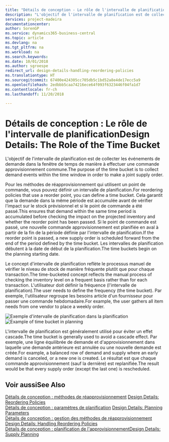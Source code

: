 ```yaml
---
title: "Détails de conception - Le rôle de l'intervalle de planification | Microsoft Docs"
description: "L'objectif de l'intervalle de planification est de collecter les événements de demande dans la fenêtre de temps de manière à effectuer une commande approvisionnement commune."
services: project-madeira
documentationcenter: 
author: SorenGP
ms.service: dynamics365-business-central
ms.topic: article
ms.devlang: na
ms.tgt_pltfrm: na
ms.workload: na
ms.search.keywords: 
ms.date: 10/01/2018
ms.author: sgroespe
redirect_url: design-details-handling-reordering-policies
ms.translationtype: HT
ms.sourcegitcommit: 67400e424305cc705db5c1bd52a8e4de17ecc5a9
ms.openlocfilehash: 2edbbb5caa74216ece64f093f6323446f04fa1d7
ms.contentlocale: fr-ch
ms.lasthandoff: 11/20/2018

---
```

# <a name="design-details-the-role-of-the-time-bucket"></a><span data-ttu-id="86c53-103">Détails de conception : Le rôle de l'intervalle de planification</span><span class="sxs-lookup"><span data-stu-id="86c53-103">Design Details: The Role of the Time Bucket</span></span>
<span data-ttu-id="86c53-104">L'objectif de l'intervalle de planification est de collecter les événements de demande dans la fenêtre de temps de manière à effectuer une commande approvisionnement commune.</span><span class="sxs-lookup"><span data-stu-id="86c53-104">The purpose of the time bucket is to collect demand events within the time window in order to make a joint supply order.</span></span>  

 <span data-ttu-id="86c53-105">Pour les méthodes de réapprovisionnement qui utilisent un point de commande, vous pouvez définir un intervalle de planification.</span><span class="sxs-lookup"><span data-stu-id="86c53-105">For reordering policies that use a reorder point, you can define a time bucket.</span></span> <span data-ttu-id="86c53-106">Cela garantit que la demande dans la même période est accumulée avant de vérifier l'impact sur le stock prévisionnel et si le point de commande a été passé.</span><span class="sxs-lookup"><span data-stu-id="86c53-106">This ensures that demand within the same time period is accumulated before checking the impact on the projected inventory and whether the reorder point has been passed.</span></span> <span data-ttu-id="86c53-107">Si le point de commande est passé, une nouvelle commande approvisionnement est planifiée en aval à partir de la fin de la période définie par l'intervalle de planification.</span><span class="sxs-lookup"><span data-stu-id="86c53-107">If the reorder point is passed, a new supply order is scheduled forward from the end of the period defined by the time bucket.</span></span> <span data-ttu-id="86c53-108">Les intervalles de planification débutent à la date de début de la planification.</span><span class="sxs-lookup"><span data-stu-id="86c53-108">The time buckets begin on the planning starting date.</span></span>  

 <span data-ttu-id="86c53-109">Le concept d'intervalle de planification reflète le processus manuel de vérifier le niveau de stock de manière fréquente plutôt que pour chaque transaction.</span><span class="sxs-lookup"><span data-stu-id="86c53-109">The time-bucketed concept reflects the manual process of checking the inventory level on a frequent basis rather than for each transaction.</span></span> <span data-ttu-id="86c53-110">L'utilisateur doit définir la fréquence (l'intervalle de planification).</span><span class="sxs-lookup"><span data-stu-id="86c53-110">The user needs to define the frequency (the time bucket).</span></span> <span data-ttu-id="86c53-111">Par exemple, l'utilisateur regroupe les besoins article d'un fournisseur pour passer une commande hebdomadaire.</span><span class="sxs-lookup"><span data-stu-id="86c53-111">For example, the user gathers all item needs from one vendor to place a weekly order.</span></span>  

 <span data-ttu-id="86c53-112">![Exemple d'intervalle de planification dans la planification](media/nav_app_supply_planning_2_reorder_cycle.png "Exemple d'intervalle de planification dans la planification")</span><span class="sxs-lookup"><span data-stu-id="86c53-112">![Example of time bucket in planning](media/nav_app_supply_planning_2_reorder_cycle.png "Example of time bucket in planning")</span></span>  

 <span data-ttu-id="86c53-113">L'intervalle de planification est généralement utilisé pour éviter un effet cascade.</span><span class="sxs-lookup"><span data-stu-id="86c53-113">The time bucket is generally used to avoid a cascade effect.</span></span> <span data-ttu-id="86c53-114">Par exemple, une ligne équilibrée de demande et d'approvisionnement dans laquelle une demande antérieure est annulée ou une nouvelle demande est créée.</span><span class="sxs-lookup"><span data-stu-id="86c53-114">For example, a balanced row of demand and supply where an early demand is canceled, or a new one is created.</span></span> <span data-ttu-id="86c53-115">Le résultat est que chaque commande approvisionnement (sauf la dernière) est replanifiée.</span><span class="sxs-lookup"><span data-stu-id="86c53-115">The result would be that every supply order (except the last one) is rescheduled.</span></span>  

## <a name="see-also"></a><span data-ttu-id="86c53-116">Voir aussi</span><span class="sxs-lookup"><span data-stu-id="86c53-116">See Also</span></span>  
 <span data-ttu-id="86c53-117">[Détails de conception : méthodes de réapprovisionnement](design-details-reordering-policies.md) </span><span class="sxs-lookup"><span data-stu-id="86c53-117">[Design Details: Reordering Policies](design-details-reordering-policies.md) </span></span>  
 <span data-ttu-id="86c53-118">[Détails de conception : paramètres de planification](design-details-planning-parameters.md) </span><span class="sxs-lookup"><span data-stu-id="86c53-118">[Design Details: Planning Parameters](design-details-planning-parameters.md) </span></span>  
 <span data-ttu-id="86c53-119">[Détails de conception : gestion des méthodes de réapprovisionnement](design-details-handling-reordering-policies.md) </span><span class="sxs-lookup"><span data-stu-id="86c53-119">[Design Details: Handling Reordering Policies](design-details-handling-reordering-policies.md) </span></span>  
 [<span data-ttu-id="86c53-120">Détails de conception : planification de l'approvisionnement</span><span class="sxs-lookup"><span data-stu-id="86c53-120">Design Details: Supply Planning</span></span>](design-details-supply-planning.md)

